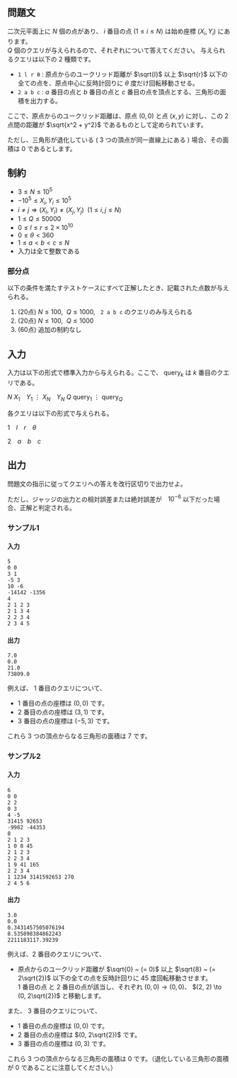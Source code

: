 ## 問題文

二次元平面上に $N$ 個の点があり、 $i$ 番目の点 $(1 \leq i \leq N)$ は始め座標 $(X_i, Y_i)$ にあります。  
$Q$ 個のクエリが与えられるので、それぞれについて答えてください。
与えられるクエリは以下の $2$ 種類です。

- `1 l r θ` : 原点からのユークリッド距離が $\sqrt{l}$ 以上 $\sqrt{r}$ 以下の全ての点を、原点中心に反時計回りに $\theta$ 度だけ回転移動させる。  
- `2 a b c` : $a$ 番目の点と $b$ 番目の点と $c$ 番目の点を頂点とする、三角形の面積を出力する。

ここで、原点からのユークリッド距離は、原点 $(0, 0)$ と点 $(x, y)$ に対し、この $2$ 点間の距離が $\sqrt{x^2 + y^2}$ であるものとして定められています。

ただし、三角形が退化している $($ $3$ つの頂点が同一直線上にある $)$ 場合、その面積は $0$ であるとします。

## 制約

- $3 \leq N \leq 10^5$
- $-10^5 \leq X_i, Y_i \leq 10^5$
- $i \ne j \Longrightarrow (X_i, Y_i) \ne (X_j, Y_j) \enspace (1 \leq i, j \leq N)$
- $1 \leq Q \leq 50000$
- $0 \leq l \leq r \leq 2 \times 10^{10}$
- $0 \leq \theta \lt 360$
- $1 \leq a < b < c \leq N$
- 入力は全て整数である

### 部分点

以下の条件を満たすテストケースにすべて正解したとき、記載された点数が与えられる。
1. (20点) $N \leq 100, ~~ Q \leq 1000, ~~$ `2 a b c` のクエリのみ与えられる
1. (20点) $N \leq 100, ~~ Q \leq 1000$
1. (60点) 追加の制約なし

## 入力

入力は以下の形式で標準入力から与えられる。ここで、 $\mathrm{query}_k$ は $k$ 番目のクエリである。

<div class="code-math">

$N$
$X_1$&emsp;$Y_1$
$\vdots$
$X_N$&emsp;$Y_N$
$Q$
$\mathrm{query}_1$
$\vdots$
$\mathrm{query}_Q$
</div>

各クエリは以下の形式で与えられる。

<div class="code-math">

$1$&emsp;$l$&emsp;$r$&emsp;$\theta$
</div>

<div class="code-math">

$2$&emsp;$a$&emsp;$b$&emsp;$c$
</div>

## 出力

問題文の指示に従ってクエリへの答えを改行区切りで出力せよ。

ただし、ジャッジの出力との相対誤差または絶対誤差が　$10^{-6}$ 以下だった場合、正解と判定される。

### サンプル1
#### 入力
```
5
0 0
3 1
-5 3
10 -6
-14142 -1356
4
2 1 2 3
2 1 3 4
2 2 3 4
2 3 4 5
```

#### 出力
```
7.0
0.0
21.0
73809.0
```

例えば、 $1$ 番目のクエリについて、
- $1$ 番目の点の座標は $(0, 0)$ です。
- $2$ 番目の点の座標は $(3, 1)$ です。
- $3$ 番目の点の座標は $(-5, 3)$ です。

これら $3$ つの頂点からなる三角形の面積は $7$ です。

### サンプル2
#### 入力
```
6
0 0
2 2
0 3
4 -5
31415 92653
-9982 -44353
8
2 1 2 3
1 0 8 45
2 1 2 3
2 2 3 4
1 9 41 165
2 2 3 4
1 1234 3141592653 270
2 4 5 6
```

#### 出力
```
3.0
0.0
0.3431457505076194
8.535898384862243
2211183117.39239
```

例えば、$2$ 番目のクエリについて、
- 原点からのユークリッド距離が $\sqrt{0} ~ (= 0)$ 以上 $\sqrt{8} ~ (= 2\sqrt{2})$ 以下の全ての点を反時計回りに $45$ 度回転移動させます。  
$1$ 番目の点 と $2$ 番目の点が該当し、それぞれ $(0, 0) \to (0, 0)$、 $(2, 2) \to (0, 2\sqrt{2})$ と移動します。

また、 $3$ 番目のクエリについて、
- $1$ 番目の点の座標は $(0, 0)$ です。
- $2$ 番目の点の座標は $(0, 2\sqrt{2})$ です。
- $3$ 番目の点の座標は $(0, 3)$ です。

これら $3$ つの頂点からなる三角形の面積は $0$ です。（退化している三角形の面積が $0$ であることに注意してください。）

